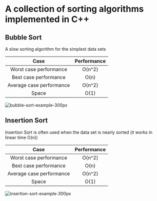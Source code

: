 # A collection of sorting algorithms implemented in C++

## Bubble Sort
A slow sorting algorithm for the simplest data sets

| Case  | Performance |
| :---: | :---: |
| Worst case performance   | O(n^2)  |
| Best case performance  | O(n)  |
| Average case performance  | O(n^2)  |
| Space  | O(1)  |

![bubble-sort-example-300px](https://user-images.githubusercontent.com/36489953/42170135-f668d4ee-7e15-11e8-95e4-d290bfdd1fb2.gif)

## Insertion Sort
Insertion Sort is often used when the data set is nearly sorted (it works in linear time O(n))

| Case  | Performance |
| :---: | :---: |
| Worst case performance   | O(n^2)  |
| Best case performance  | O(n)  |
| Average case performance  | O(n^2)  |
| Space  | O(1)  |



![insertion-sort-example-300px](https://user-images.githubusercontent.com/36489953/42170632-6958349e-7e17-11e8-8630-76aae61fde77.gif)
